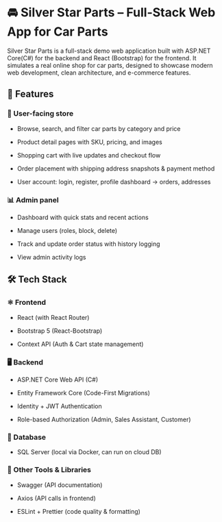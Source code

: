 # 🚘 Silver Star Parts – Full-Stack Web App for Car Parts
Silver Star Parts is a full-stack demo web application built with ASP.NET Core(C#) for the backend and React (Bootstrap) for the frontend.
It simulates a real online shop for car parts, designed to showcase modern web development, clean architecture, and e-commerce features.

## 🚀 Features

### 🛒 User-facing store
- Browse, search, and filter car parts by category and price

- Product detail pages with SKU, pricing, and images

- Shopping cart with live updates and checkout flow

- Order placement with shipping address snapshots & payment method 

- User account: login, register, profile dashboard -> orders, addresses

### 📊 Admin panel
- Dashboard with quick stats and recent actions

- Manage users (roles, block, delete)

- Track and update order status with history logging

- View admin activity logs

## 🛠️ Tech Stack
### ⚛️ Frontend
- React (with React Router)

- Bootstrap 5 (React-Bootstrap)

- Context API (Auth & Cart state management)


### 🖥 Backend
- ASP.NET Core Web API (C#)

- Entity Framework Core (Code-First Migrations)

- Identity + JWT Authentication

- Role-based Authorization (Admin, Sales Assistant, Customer)

### 💾 Database
- SQL Server (local via Docker, can run on cloud DB)

### 🔧 Other Tools & Libraries
- Swagger (API documentation)

- Axios (API calls in frontend)

- ESLint + Prettier (code quality & formatting)
